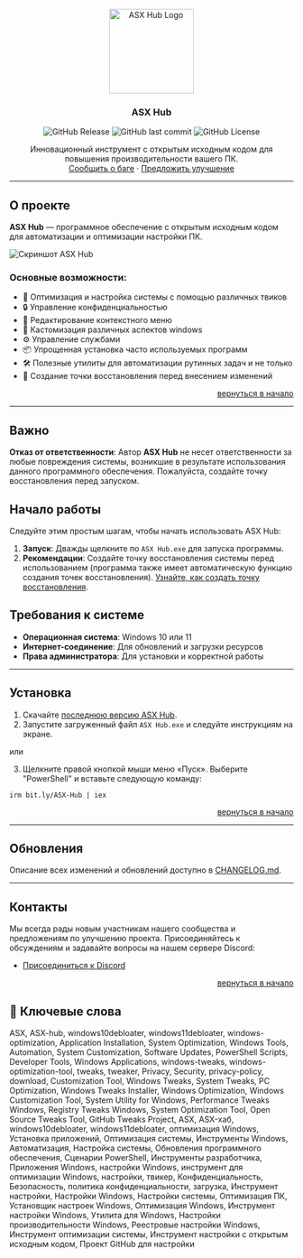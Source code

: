 <div id="top"></div>

<!-- PROJECT LOGO -->
<br />
<div align="center">
  <a href="https://github.com/ALFiX01/ASX_Hub">
    <img src="https://github.com/ALFiX01/ASX_Hub/blob/main/Files/Images/Icon.png?raw=true" alt="ASX Hub Logo" width="150">
  </a>
  <h3 align="center">ASX Hub</h3>

![GitHub Release](https://img.shields.io/github/v/release/ALFiX01/ASX-Hub)
![GitHub last commit](https://img.shields.io/github/last-commit/ALFiX01/ASX-Hub)
![GitHub License](https://img.shields.io/github/license/ALFiX01/ASX-Hub)

  <p align="center">
    Инновационный инструмент с открытым исходным кодом для повышения производительности вашего ПК.
    <br />
    <a href="https://github.com/ALFiX01/ASX_Hub/issues">Сообщить о баге</a>
    ·
    <a href="https://github.com/ALFiX01/ASX_Hub/issues">Предложить улучшение</a>
  </p>
</div>

---

## О проекте

**ASX Hub** — программное обеспечение с открытым исходным кодом для автоматизации и оптимизации настройки ПК.

![Скриншот ASX Hub](https://github.com/ALFiX01/ASX_Hub/blob/main/Files/Images/MainMenu.png?raw=true)

### Основные возможности:
- 🔧 Оптимизация и настройка системы с помощью различных твиков
- 🔒 Управление конфиденциальностью
- 📜 Редактирование контекстного меню
- 🎨 Кастомизация различных аспектов windows
- ⚙️ Управление службами
- 📦 Упрощенная установка часто используемых программ
- 🛠️ Полезные утилиты для автоматизации рутинных задач и не только
- 💾 Создание точки восстановления перед внесением изменений

<p align="right"><a href="#top">вернуться в начало</a></p>

---

## Важно

**Отказ от ответственности**: Автор **ASX Hub** не несет ответственности за любые повреждения системы, возникшие в результате использования данного программного обеспечения. Пожалуйста, создайте точку восстановления перед запуском.

## Начало работы

Следуйте этим простым шагам, чтобы начать использовать ASX Hub:

1. **Запуск**: Дважды щелкните по `ASX Hub.exe` для запуска программы.
2. **Рекомендации**: Создайте точку восстановления системы перед использованием (программа также имеет автоматическую функцию создания точек восстановления). [Узнайте, как создать точку восстановления](https://support.microsoft.com/ru-ru/windows/создайте-точку-восстановления-77e02e2a-3298-c869-9974-ef5658ea3be9).

## Требования к системе

- **Операционная система**: Windows 10 или 11
- **Интернет-соединение**: Для обновлений и загрузки ресурсов
- **Права администратора**: Для установки и корректной работы

---

## Установка

1. Скачайте [последнюю версию ASX Hub](https://github.com/ALFiX01/ASX-Hub/releases/download/Stable/ASX.Hub.exe).
2. Запустите загруженный файл `ASX Hub.exe` и следуйте инструкциям на экране.

или

3. Щелкните правой кнопкой мыши меню «Пуск». Выберите "PowerShell" и вставьте следующую команду:
<pre><code>irm bit.ly/ASX-Hub | iex</code></pre>


<p align="right"><a href="#top">вернуться в начало</a></p>

---

## Обновления

Описание всех изменений и обновлений доступно в [CHANGELOG.md](https://github.com/ALFiX01/ASX_Hub/blob/main/CHANGELOG.md).

---

## Контакты

Мы всегда рады новым участникам нашего сообщества и предложениям по улучшению проекта. Присоединяйтесь к обсуждениям и задавайте вопросы на нашем сервере Discord:

- [Присоединиться к Discord](https://discord.gg/MreKhdN2Ns)

<p align="right"><a href="#top">вернуться в начало</a></p>


<h2>🔑 Ключевые слова</h2>

ASX, ASX-hub, windows10debloater, windows11debloater, windows-optimization, Application Installation, System Optimization, Windows Tools, Automation, System Customization, Software Updates, PowerShell Scripts, Developer Tools, Windows Applications, windows-tweaks, windows-optimization-tool, tweaks, tweaker, Privacy, Security, privacy-policy, download, Customization Tool, Windows Tweaks, System Tweaks, PC Optimization, Windows Tweaks Installer, Windows Optimization, Windows Customization Tool, System Utility for Windows, Performance Tweaks Windows, Registry Tweaks Windows, System Optimization Tool, Open Source Tweaks Tool, GitHub Tweaks Project, ASX, ASX-хаб, windows10debloater, windows11debloater, оптимизация Windows, Установка приложений, Оптимизация системы, Инструменты Windows, Автоматизация, Настройка системы, Обновления программного обеспечения, Сценарии PowerShell, Инструменты разработчика, Приложения Windows, настройки Windows, инструмент для оптимизации Windows, настройки, твикер, Конфиденциальность, Безопасность, политика конфиденциальности, загрузка, Инструмент настройки, Настройки Windows, Настройки системы, Оптимизация ПК, Установщик настроек Windows, Оптимизация Windows, Инструмент настройки Windows, Утилита для Windows, Настройки производительности Windows, Реестровые настройки Windows, Инструмент оптимизации системы, Инструмент настройки с открытым исходным кодом, Проект GitHub для настройки